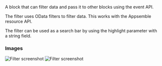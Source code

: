 A block that can filter data and pass it to other blocks using the event API.

The filter uses OData filters to filter data. This works with the Appsemble resource API.

The filter can be used as a search bar by using the highlight parameter with a string field.

### Images

![Filter screenshot](https://gitlab.com/appsemble/appsemble/-/raw/0.35.12/config/assets/filter.png)
![Filter screenshot](https://gitlab.com/appsemble/appsemble/-/raw/0.35.12/config/assets/filter-search-bar.png)
